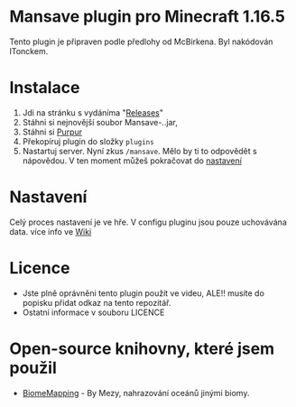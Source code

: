 # Mansave plugin pro Minecraft 1.16.5
Tento plugin je připraven podle předlohy od McBirkena. Byl nakódován ITonckem.

# Instalace
1. Jdi na stránku s vydáníma "[Releases](https://github.com/MadeByIToncek/Mansave/releases)"
2. Stáhni si nejnovější soubor Mansave-*.*.jar,
3. Stáhni si [Purpur](https://purpur.pl3x.net/api/v1/purpur/1.16.5/latest/download)
4. Překopíruj plugin do složky `plugins`
5. Nastartuj server. Nyní zkus `/mansave`. Mělo by ti to odpovědět s nápovědou. V ten moment můžeš pokračovat do [nastavení](https://github.com/MadeByIToncek/Mansave/blob/readme/README.md#nastaven%C3%AD)

# Nastavení
Celý proces nastavení je ve hře. V configu pluginu jsou pouze uchovávána data.
více info ve [Wiki](https://github.com/MadeByIToncek/Mansave/wiki)

# Licence
- Jste plně oprávněni tento plugin použít ve videu, ALE!! musíte do popisku přidat odkaz na tento repozitář.
- Ostatní informace v souboru LICENCE

# Open-source knihovny, které jsem použil
- [BiomeMapping](https://github.com/Mezy/BiomeMapping) - By Mezy, nahrazování oceánů jinými biomy.
